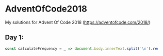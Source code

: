 # AdventOfCode2018
My solutions for Advent Of Code 2018 (https://adventofcode.com/2018/)

## Day 1:
```javascript
const calculateFrequency = _ => document.body.innerText.split('\n').reduce((result, line) => eval(result + line), 0)
```
